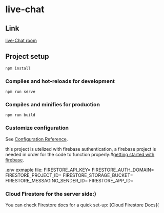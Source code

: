 # live-chat

## Link

[live-Chat room](https://live-chat-24679.web.app/)

## Project setup

```
npm install
```

### Compiles and hot-reloads for development

```
npm run serve
```

### Compiles and minifies for production

```
npm run build
```

### Customize configuration

See [Configuration Reference](https://cli.vuejs.org/config/).

this project is utelized with firebase authentication, a firebase project is needed in order for the code to function properly:#[getting started with firebase](https://firebase.google.com/docs/web/setup#create-firebase-project).

.env exmaple file:
FIRESTORE_API_KEY=
FIRESTORE_AUTH_DOMAIN=
FIRESTORE_PROJECT_ID=
FIRESTORE_STORAGE_BUCKET=
FIRESTORE_MESSAGING_SENDER_ID=
FIRESTORE_APP_ID=

### Cloud Firestore for the server side:)

You can check Firestore docs for a quick set-up:
[Cloud Firestore Docs](
